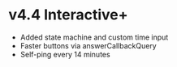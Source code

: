 # v4.4 Interactive+
- Added state machine and custom time input
- Faster buttons via answerCallbackQuery
- Self-ping every 14 minutes
